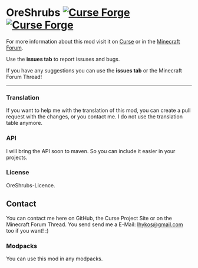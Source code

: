 # OreShrubs [![Curse Forge](http://cf.way2muchnoise.eu/full_263884_downloads.svg)](https://minecraft.curseforge.com/projects/ore-shrubs) [![Curse Forge](http://cf.way2muchnoise.eu/versions/263884.svg)](https://minecraft.curseforge.com/projects/ore-shrubs)

For more information about this mod visit it on [Curse][1] or in the [Minecraft Forum][2].

Use the **issues tab** to report issuses and bugs.

If you have any suggestions you can use the **issues tab** or the Minecraft Forum Thread!

---

### Translation

If you want to help me with the translation of this mod, you can create a pull request with the changes, or you contact me.
I do not use the translation table anymore.

### API

I will bring the API soon to maven. So you can include it easier in your projects.

### License 

OreShrubs-Licence.

## Contact

You can contact me here on GitHub, the Curse Project Site or on the Minecraft Forum Thread.
You send send me a E-Mail: lhykos@gmail.com too if you want! :)

### Modpacks

You can use this mod in any modpacks.


[1]: https://mods.curse.com/mc-mods/minecraft/263884-ore-shrubs
[2]: http://www.minecraftforum.net/forums/mapping-and-modding/minecraft-mods/2808558-1-10-2-1-0-0-ore-shrubs
[3]: https://docs.google.com/spreadsheets/d/1Qntd6F00EzrUK_ZEwpl5Y1gD-zjT_AqcHjgEiRA_jSk/edit#gid=0
